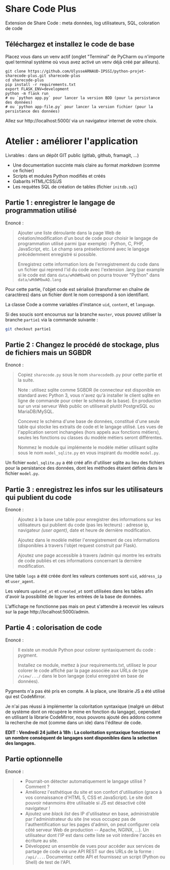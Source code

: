 # Share Code Plus

Extension de Share Code : meta données, log utilisateurs, SQL, coloration de code

## Téléchargez et installez le code de base

Placez vous dans un venv actif (onglet "Terminal" de PyCharm ou n'importe
quel terminal système où vous avez activé un venv déjà créé par ailleurs).
~~~~
git clone https://github.com/UlysseARNAUD-IPSSI/python-projet-sharecode-plus.git sharecode-plus
cd sharecode-plus
pip install -r requirements.txt
export FLASK_ENV=development
python -m flask run
# ou `python app.py` pour lancer la version BDD (pour la persistance des données)
# ou `python app-file.py` pour lancer la version fichier (pour la persistance des données)
~~~~

Allez sur http://localhost:5000/ via un navigateur internet de votre choix.


# Atelier : améliorer l'application

Livrables : dans un dépôt GIT public (gitlab, github, framagit, ...) 

- Une documentation succinte mais claire au format _markdown_ (comme ce fichier)
- Scripts et modules Python modifiés et créés
- Gabarits HTML/CSS/JS 
- Les requètes SQL de création de tables (fichier `initdb.sql`)

## Partie 1 : enregistrer le langage de programmation utilisé

Enoncé :
> Ajouter une liste déroulante dans la page Web de création/modification d'un
bout de code pour choisir le langage de programmation utilisé parmi (par
exemple) : Python, C, PHP, JavaScript, etc. Le champ sera préselectionné
avec le langage précédemment enregistré si possible.
>
> Enregistrez cette information lors de l'enregistrement du code dans un
fichier qui reprend l'id du code avec l'extension .lang (par example
si le code est dans `data/wMdWMbwAQ` on pourra trouver "Python" dans
`data/wMdWMbwAQ.lang`

Pour cette partie, l'objet code est sérialisé (transformer en chaîne de caractères) dans un fichier dont le nom correspond à son identifiant.

La classe Code a comme variables d'instance `uid`, `content`, et `language`.

Si des soucis sont encourrus sur la branche `master`, vous pouvez utiliser la branche `partie1` via la commande suivante :
```bash
git checkout partie1
```

## Partie 2 : Changez le procédé de stockage, plus de fichiers mais un SGBDR

Enoncé :
> Copiez `sharecode.py` sous le nom `sharecodedb.py` pour cette partie et la
suite.
> 
> Note : utilisez sqlite comme SGBDR (le connecteur est disponible en standard
avec Python 3, vous n'avez qu'à installer le client sqlite en ligne de commande
pour créer le schéma de la base). En production sur un vrai serveur Web
public on utiliserait plutôt PostgreSQL ou MariaDB/MySQL.
> 
> Concevez le schéma d'une base de données, constitué d'une seule table qui
stocke les extraits de code et le langage utilisé. Les vues de l'application
seront inchangées (hors appels aux fonctions métiers), seules les fonctions
ou classes du modèle métiers seront différentes.
> 
> Nommez le module qui implémente le modèle métier utilisant sqlite sous le
nom `model_sqlite.py` en vous inspirant du modèle `model.py`.

Un fichier `model_sqlite.py` a été créé afin d'utiliser sqlite au lieu des fichiers pour la persistance des données, dont les méthodes étaient définis dans le fichier `model.py`.

## Partie 3 : enregistrez les infos sur les utilisateurs qui publient du code

Enoncé :
> Ajoutez à la base une table pour enregistrer des informations sur les utilisateurs
qui publient du code (pas les lecteurs) : adresse ip, navigateur _(user agent)_,
date et heure de dernière modification.
> 
> Ajoutez dans le modèle métier l'enregistrement de ces informations (disponibles
à travers l'objet request construit par Flask).
> 
> Ajoutez une page accessible à travers /admin qui montre les extraits de code
publiés et ces informations concernant la dernière modification.


Une table `logs` a été créée dont les valeurs contenues sont `uid`, `address_ip` et `user_agent`.

Les valeurs `updated_at` et `created_at` sont utilisées dans les tables afin d'avoir la possibilité de loguer les entrées de la base de données.

L'affichage ne fonctionne pas mais on peut s'attendre à recevoir les valeurs sur la page http://localhost:5000/admin.

## Partie 4 : colorisation de code

Enoncé :
> Il existe un module Python pour colorer syntaxiquement du code : pygment.
> 
> Installez ce module, mettez à jour requirements.txt, utilisez le pour colorer
le code affiché par la page associée aux URLs de type `/view/.../` dans le bon
langage (celui enregistré en base de données).

Pygments n'a pas été pris en compte. A la place, une librairie JS a été utilisé qui est CodeMirror.

Je n'ai pas réussi à implémenter la coloritation syntaxique (malgré un début de système dont on récupère le mime en fonction du langage), cependant en utilisant la librarie CodeMirror, nous pouvons ajouté des addons comme la recherche de mot (comme dans un ide) dans l'éditeur de code.

**EDIT : Vendredi 24 juillet à 18h : La coloritation syntaxique fonctionne et un nombre conséquent de langages sont disponibles dans la selection des langages.**

## Partie optionnelle

Enoncé :
> - Pourrait-on détecter automatiquement le langage utilisé ? Comment ?
> - Améliorez l'esthétique du site et son confort d'utilisation (grace à
  vos connaissance d'HTML 5, CSS et JavaScript). Le site doit pouvoir
  néanmoins être utilisable si JS est désactivé côté navigateur !
> - Ajoutez une _black list_ des IP d'utilisateur en base, administrable
  par l'administrateur du site (ne vous occupez pas de l'authentification
  sur les pages d'admin, on peut configurer cela côté serveur Web de
  production -- Apache, NGINX, ...). Un utilisateur dont l'IP est dans
  cette liste se voit interdire l'accès en écriture au site.
> - Développez un ensemble de vues pour accéder aux services de partage
  de code via une API REST sur des URLs de la forme : `/api/...`.
  Documentez cette API et fournissez un script (Python ou Shell) de
  test de l'API.


